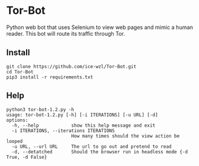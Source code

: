 # Tor-Bot
Python web bot that uses Selenium to view web pages and mimic a human reader.  This bot will route its traffic through Tor.
## Install
````
git clone https://github.com/ice-wzl/Tor-Bot.git
cd Tor-Bot
pip3 install -r requirements.txt
````
## Help
````
python3 tor-bot-1.2.py -h                                                                                      
usage: tor-bot-1.2.py [-h] [-i ITERATIONS] [-u URL] [-d]
options:
  -h, --help            show this help message and exit
  -i ITERATIONS, --iterations ITERATIONS
                        How many times should the view action be looped
  -u URL, --url URL     The url to go out and pretend to read
  -d, --detatched       Should the browser run in headless mode {-d True, -d False}
  ````
